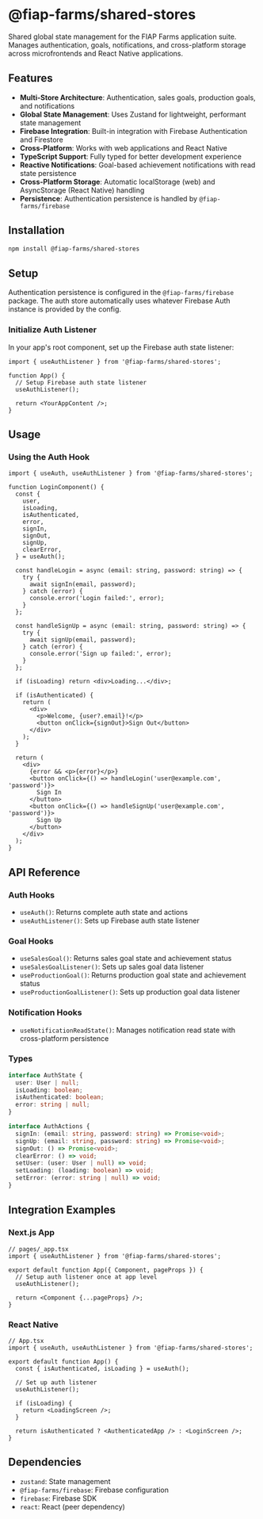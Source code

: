 # @fiap-farms/shared-stores

Shared global state management for the FIAP Farms application suite. Manages authentication, goals, notifications, and cross-platform storage across microfrontends and React Native applications.

## Features

- **Multi-Store Architecture**: Authentication, sales goals, production goals, and notifications
- **Global State Management**: Uses Zustand for lightweight, performant state management
- **Firebase Integration**: Built-in integration with Firebase Authentication and Firestore
- **Cross-Platform**: Works with web applications and React Native
- **TypeScript Support**: Fully typed for better development experience
- **Reactive Notifications**: Goal-based achievement notifications with read state persistence
- **Cross-Platform Storage**: Automatic localStorage (web) and AsyncStorage (React Native) handling
- **Persistence**: Authentication persistence is handled by `@fiap-farms/firebase`

## Installation

```bash
npm install @fiap-farms/shared-stores
```

## Setup

Authentication persistence is configured in the `@fiap-farms/firebase` package. The auth store automatically uses whatever Firebase Auth instance is provided by the config.

### Initialize Auth Listener

In your app's root component, set up the Firebase auth state listener:

```tsx
import { useAuthListener } from '@fiap-farms/shared-stores';

function App() {
  // Setup Firebase auth state listener
  useAuthListener();

  return <YourAppContent />;
}
```

## Usage

### Using the Auth Hook

```tsx
import { useAuth, useAuthListener } from '@fiap-farms/shared-stores';

function LoginComponent() {
  const {
    user,
    isLoading,
    isAuthenticated,
    error,
    signIn,
    signOut,
    signUp,
    clearError,
  } = useAuth();

  const handleLogin = async (email: string, password: string) => {
    try {
      await signIn(email, password);
    } catch (error) {
      console.error('Login failed:', error);
    }
  };

  const handleSignUp = async (email: string, password: string) => {
    try {
      await signUp(email, password);
    } catch (error) {
      console.error('Sign up failed:', error);
    }
  };

  if (isLoading) return <div>Loading...</div>;

  if (isAuthenticated) {
    return (
      <div>
        <p>Welcome, {user?.email}!</p>
        <button onClick={signOut}>Sign Out</button>
      </div>
    );
  }

  return (
    <div>
      {error && <p>{error}</p>}
      <button onClick={() => handleLogin('user@example.com', 'password')}>
        Sign In
      </button>
      <button onClick={() => handleSignUp('user@example.com', 'password')}>
        Sign Up
      </button>
    </div>
  );
}
```

## API Reference

### Auth Hooks

- `useAuth()`: Returns complete auth state and actions
- `useAuthListener()`: Sets up Firebase auth state listener

### Goal Hooks

- `useSalesGoal()`: Returns sales goal state and achievement status
- `useSalesGoalListener()`: Sets up sales goal data listener
- `useProductionGoal()`: Returns production goal state and achievement status
- `useProductionGoalListener()`: Sets up production goal data listener

### Notification Hooks

- `useNotificationReadState()`: Manages notification read state with cross-platform persistence

### Types

```typescript
interface AuthState {
  user: User | null;
  isLoading: boolean;
  isAuthenticated: boolean;
  error: string | null;
}

interface AuthActions {
  signIn: (email: string, password: string) => Promise<void>;
  signUp: (email: string, password: string) => Promise<void>;
  signOut: () => Promise<void>;
  clearError: () => void;
  setUser: (user: User | null) => void;
  setLoading: (loading: boolean) => void;
  setError: (error: string | null) => void;
}
```

## Integration Examples

### Next.js App

```tsx
// pages/_app.tsx
import { useAuthListener } from '@fiap-farms/shared-stores';

export default function App({ Component, pageProps }) {
  // Setup auth listener once at app level
  useAuthListener();

  return <Component {...pageProps} />;
}
```

### React Native

```tsx
// App.tsx
import { useAuth, useAuthListener } from '@fiap-farms/shared-stores';

export default function App() {
  const { isAuthenticated, isLoading } = useAuth();

  // Set up auth listener
  useAuthListener();

  if (isLoading) {
    return <LoadingScreen />;
  }

  return isAuthenticated ? <AuthenticatedApp /> : <LoginScreen />;
}
```

## Dependencies

- `zustand`: State management
- `@fiap-farms/firebase`: Firebase configuration
- `firebase`: Firebase SDK
- `react`: React (peer dependency)
